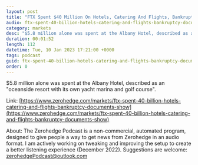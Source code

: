 ```yaml
---
layout: post
title: "FTX Spent $40 Million On Hotels, Catering And Flights, Bankruptcy Documents Show"
audio: ftx-spent-40-billion-hotels-catering-and-flights-bankruptcy-documents-show-0
category: markets
desc: "$5.8 million alone was spent at the Albany Hotel, described as an &quot;oceanside resort with its own yacht marina and golf course&quot;."
duration: 00:01:52
length: 112
datetime: Tue, 10 Jan 2023 17:21:00 +0000
tags: podcast
guid: ftx-spent-40-billion-hotels-catering-and-flights-bankruptcy-documents-show-0
order: 0
---
```

$5.8 million alone was spent at the Albany Hotel, described as an &quot;oceanside resort with its own yacht marina and golf course&quot;.

Link: [https://www.zerohedge.com/markets/ftx-spent-40-billion-hotels-catering-and-flights-bankruptcy-documents-show](https://www.zerohedge.com/markets/ftx-spent-40-billion-hotels-catering-and-flights-bankruptcy-documents-show)

About: The Zerohedge Podcast is a non-commercial, automated program, designed to give people a way to get news from Zerohedge in an audio format.  I am actively working on tweaking and improving the setup to create a better listening experience (December 2022).  Suggestions are welcome: [zerohedgePodcast@outlook.com](mailto:zerohedgePodcast@outlook.com)